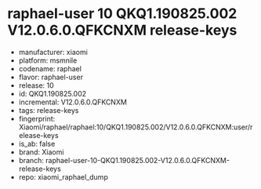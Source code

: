 # raphael-user 10 QKQ1.190825.002 V12.0.6.0.QFKCNXM release-keys
- manufacturer: xiaomi
- platform: msmnile
- codename: raphael
- flavor: raphael-user
- release: 10
- id: QKQ1.190825.002
- incremental: V12.0.6.0.QFKCNXM
- tags: release-keys
- fingerprint: Xiaomi/raphael/raphael:10/QKQ1.190825.002/V12.0.6.0.QFKCNXM:user/release-keys
- is_ab: false
- brand: Xiaomi
- branch: raphael-user-10-QKQ1.190825.002-V12.0.6.0.QFKCNXM-release-keys
- repo: xiaomi_raphael_dump

